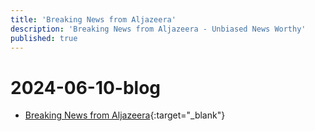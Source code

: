 ```yaml
---
title: 'Breaking News from Aljazeera'
description: 'Breaking News from Aljazeera - Unbiased News Worthy'
published: true
---
```


# 2024-06-10-blog
- [Breaking News from Aljazeera](https://www.aljazeera.com/){:target="_blank"}
